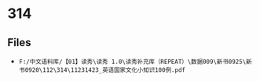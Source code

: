 # 314

## Files

- `F:/中文语料库/【01】读秀\读秀 1.0\读秀补充库（REPEAT）\数据009\新书0925\新书0920\112\314\11231423_英语国家文化小知识100例.pdf`
